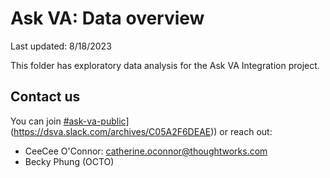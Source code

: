 # Ask VA: Data overview
Last updated: 8/18/2023

This folder has exploratory data analysis for the Ask VA Integration project.

## Contact us
You can join [#ask-va-public]([https://dsva.slack.com/archives/C06QUGXJD8R)](https://dsva.slack.com/archives/C05A2F6DEAE)) or reach out:
  - CeeCee O'Connor: catherine.oconnor@thoughtworks.com
  - Becky Phung (OCTO)
